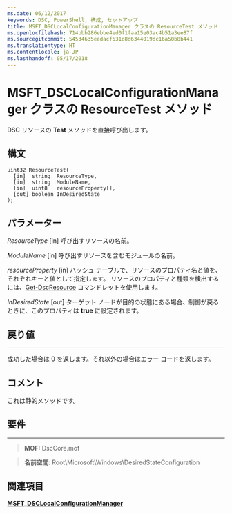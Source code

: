 ```yaml
---
ms.date: 06/12/2017
keywords: DSC, PowerShell, 構成, セットアップ
title: MSFT_DSCLocalConfigurationManager クラスの ResourceTest メソッド
ms.openlocfilehash: 714bbb286ebbe4ed0f1faa15e03ac4b51a3ee87f
ms.sourcegitcommit: 54534635eedacf531d8d6344019dc16a50b8b441
ms.translationtype: HT
ms.contentlocale: ja-JP
ms.lasthandoff: 05/17/2018
---
```

# <a name="resourcetest-method-of-the-msftdsclocalconfigurationmanager-class"></a>MSFT_DSCLocalConfigurationManager クラスの ResourceTest メソッド

DSC リソースの **Test** メソッドを直接呼び出します。

<a name="syntax"></a>構文
------

```mof
uint32 ResourceTest(
  [in]  string  ResourceType,
  [in]  string  ModuleName,
  [in]  uint8   resourceProperty[],
  [out] boolean InDesiredState
);
```

<a name="parameters"></a>パラメーター
----------

*ResourceType* \[in\] 呼び出すリソースの名前。

*ModuleName* \[in\] 呼び出すリソースを含むモジュールの名前。

*resourceProperty* \[in\] ハッシュ テーブルで、リソースのプロパティ名と値を、それぞれキーと値として指定します。 リソースのプロパティと種類を検出するには、[Get-DscResource](https://technet.microsoft.com/library/dn521625.aspx) コマンドレットを使用します。

*InDesiredState* \[out\] ターゲット ノードが目的の状態にある場合、制御が戻るときに、このプロパティは **true** に設定されます。

## <a name="return-value"></a>戻り値
------------

成功した場合は 0 を返します。それ以外の場合はエラー コードを返します。

## <a name="remarks"></a>コメント

これは静的メソッドです。

## <a name="requirements"></a>要件
------------
>**MOF:** DscCore.mof

>**名前空間**: Root\Microsoft\Windows\DesiredStateConfiguration


## <a name="see-also"></a>関連項目


[**MSFT_DSCLocalConfigurationManager**](msft-dsclocalconfigurationmanager.md)